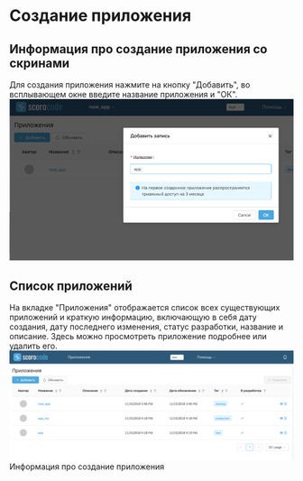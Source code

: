 # Создание приложения

## Информация про создание приложения со скринами
Для создания приложения нажмите на кнопку "Добавить", во всплывающем окне введите название приложения и "ОК". 
![Создание приложения](../img/createapp.png)
## Список приложений
На вкладке "Приложения" отображается список всех существующих приложений и краткую информацию, включающую в себя дату создания, дату последнего изменения, статус разработки, название и описание. Здесь можно просмотреть приложение подробнее или удалить его.
![Список приложений](../img/applist.png)
Информация про создание приложения
